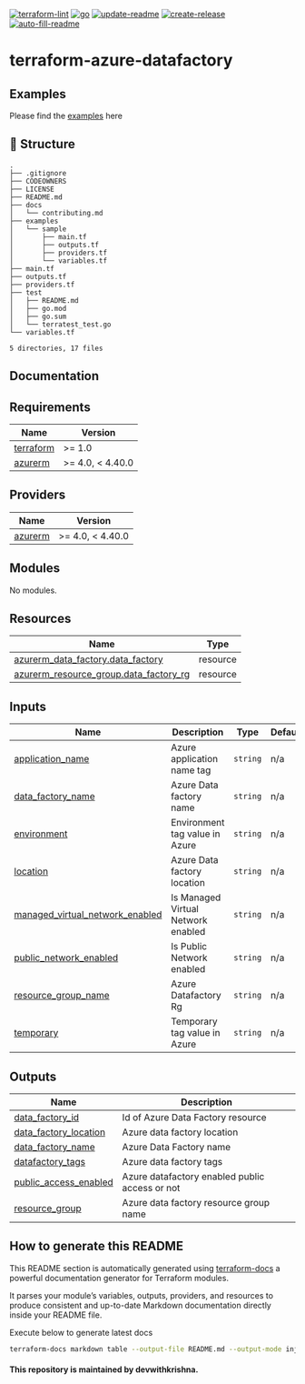 [![terraform-lint](https://github.com/devwithkrishna/terraform-azure-datafactory/actions/workflows/terraform-lint.yml/badge.svg)](https://github.com/devwithkrishna/terraform-azure-datafactory/actions/workflows/terraform-lint.yml)
[![go](https://github.com/devwithkrishna/terraform-azure-datafactory/actions/workflows/go.yml/badge.svg)](https://github.com/devwithkrishna/terraform-azure-datafactory/actions/workflows/go.yml)
[![update-readme](https://github.com/devwithkrishna/terraform-azure-datafactory/actions/workflows/update-readme.yml/badge.svg)](https://github.com/devwithkrishna/terraform-azure-datafactory/actions/workflows/update-readme.yml)
[![create-release](https://github.com/devwithkrishna/terraform-azure-datafactory/actions/workflows/release.yml/badge.svg)](https://github.com/devwithkrishna/terraform-azure-datafactory/actions/workflows/release.yml)
[![auto-fill-readme](https://github.com/devwithkrishna/terraform-azure-datafactory/actions/workflows/auto-fill-readme.yml/badge.svg)](https://github.com/devwithkrishna/terraform-azure-datafactory/actions/workflows/auto-fill-readme.yml)

# terraform-azure-datafactory

## Examples

Please find the [examples]((https://github.com/devwithkrishna/terraform-azure-datafactory/tree/main/examples)) here 

## 📂 Structure

<!-- BEGIN_REPO_TREE -->
```
.
├── .gitignore
├── CODEOWNERS
├── LICENSE
├── README.md
├── docs
│   └── contributing.md
├── examples
│   └── sample
│       ├── main.tf
│       ├── outputs.tf
│       ├── providers.tf
│       └── variables.tf
├── main.tf
├── outputs.tf
├── providers.tf
├── test
│   ├── README.md
│   ├── go.mod
│   ├── go.sum
│   └── terratest_test.go
└── variables.tf

5 directories, 17 files
```
<!-- END_REPO_TREE -->


## Documentation

<!-- BEGIN_TF_DOCS -->
## Requirements

| Name | Version |
|------|---------|
| <a name="requirement_terraform"></a> [terraform](#requirement\_terraform) | >= 1.0 |
| <a name="requirement_azurerm"></a> [azurerm](#requirement\_azurerm) | >= 4.0, < 4.40.0 |

## Providers

| Name | Version |
|------|---------|
| <a name="provider_azurerm"></a> [azurerm](#provider\_azurerm) | >= 4.0, < 4.40.0 |

## Modules

No modules.

## Resources

| Name | Type |
|------|------|
| [azurerm_data_factory.data_factory](https://registry.terraform.io/providers/hashicorp/azurerm/latest/docs/resources/data_factory) | resource |
| [azurerm_resource_group.data_factory_rg](https://registry.terraform.io/providers/hashicorp/azurerm/latest/docs/resources/resource_group) | resource |

## Inputs

| Name | Description | Type | Default | Required |
|------|-------------|------|---------|:--------:|
| <a name="input_application_name"></a> [application\_name](#input\_application\_name) | Azure application name tag | `string` | n/a | yes |
| <a name="input_data_factory_name"></a> [data\_factory\_name](#input\_data\_factory\_name) | Azure Data factory name | `string` | n/a | yes |
| <a name="input_environment"></a> [environment](#input\_environment) | Environment tag value in Azure | `string` | n/a | yes |
| <a name="input_location"></a> [location](#input\_location) | Azure Data factory location | `string` | n/a | yes |
| <a name="input_managed_virtual_network_enabled"></a> [managed\_virtual\_network\_enabled](#input\_managed\_virtual\_network\_enabled) | Is Managed Virtual Network enabled | `string` | n/a | yes |
| <a name="input_public_network_enabled"></a> [public\_network\_enabled](#input\_public\_network\_enabled) | Is Public Network enabled | `string` | n/a | yes |
| <a name="input_resource_group_name"></a> [resource\_group\_name](#input\_resource\_group\_name) | Azure Datafactory Rg | `string` | n/a | yes |
| <a name="input_temporary"></a> [temporary](#input\_temporary) | Temporary tag value in Azure | `string` | n/a | yes |

## Outputs

| Name | Description |
|------|-------------|
| <a name="output_data_factory_id"></a> [data\_factory\_id](#output\_data\_factory\_id) | Id of Azure Data Factory resource |
| <a name="output_data_factory_location"></a> [data\_factory\_location](#output\_data\_factory\_location) | Azure data factory location |
| <a name="output_data_factory_name"></a> [data\_factory\_name](#output\_data\_factory\_name) | Azure Data Factory name |
| <a name="output_datafactory_tags"></a> [datafactory\_tags](#output\_datafactory\_tags) | Azure data factory tags |
| <a name="output_public_access_enabled"></a> [public\_access\_enabled](#output\_public\_access\_enabled) | Azure datafactory enabled public access or not |
| <a name="output_resource_group"></a> [resource\_group](#output\_resource\_group) | Azure data factory resource group name |
<!-- END_TF_DOCS -->


## How to generate this README

This README section is automatically generated using [terraform-docs](https://terraform-docs.io/) a powerful documentation generator for Terraform modules.

It parses your module’s variables, outputs, providers, and resources to produce consistent and up-to-date Markdown documentation directly inside your README file.

Execute below to generate latest docs

```bash
terraform-docs markdown table --output-file README.md --output-mode inject .
```


#### This repository is maintained by devwithkrishna.
